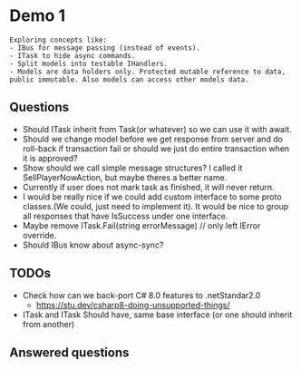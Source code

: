 ﻿# Demo 1

	Exploring concepts like:
	- IBus for message passing (instead of events).
	- ITask to hide async commands.
	- Split models into testable IHandlers.
	- Models are data holders only. Protected mutable reference to data, public immutable. Also models can access other models data.

## Questions
- Should ITask inherit from Task(or whatever) so we can use it with await.
- Should we change model before we get response from server and do roll-back if transaction fail or should we just do entire transaction when it is approved?
- Show should we call simple message structures? I called it SellPlayerNowAction, but maybe theres a better name.
- Currently if user does not mark task as finished, it will never return.
- I would be really nice if we could add custom interface to some proto classes.(We could, just need to implement it). It would be nice to group all responses that have IsSuccess under one interface.
- Maybe remove ITask.Fail(string errorMessage) // only left IError override.
- Should IBus know about async-sync?

## TODOs
- Check how can we back-port C# 8.0 features to .netStandar2.0
	- https://stu.dev/csharp8-doing-unsupported-things/
- ITask and ITask<T> Should have, same base interface (or one should inherit from another)

## Answered questions
